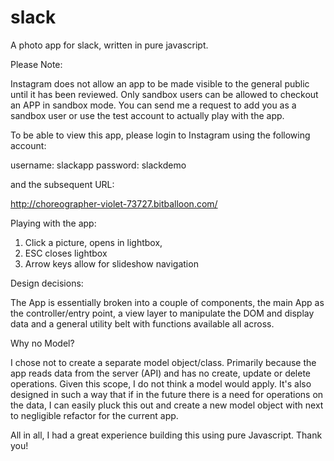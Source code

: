 # slack
A photo app for slack, written in pure javascript.  

Please Note:

Instagram does not allow an app to be made visible to the general public until it has been reviewed. Only sandbox users can be allowed to checkout an APP in sandbox mode. You can send me a request to add you as a sandbox user or use the test account to actually play with the app. 

To be able to view this app, please login to Instagram using the following account: 

username: slackapp
password: slackdemo

and the subsequent URL: 

http://choreographer-violet-73727.bitballoon.com/

Playing with the app:

1. Click a picture, opens in lightbox, 
2. ESC closes lightbox
3. Arrow keys allow for slideshow navigation

Design decisions:

The App is essentially broken into a couple of components, the main App as the controller/entry point, a view layer to manipulate the DOM and display data and a general utility belt with functions available all across. 

Why no Model? 

I chose not to create a separate model object/class. Primarily because the app  reads data from the server (API) and has no
create, update or delete operations. Given this scope, I do not think a model would apply. It's also designed in such a way 
that if in the future there is a need for operations on the data, I can easily pluck this out and create a new model object
with next to negligible refactor for the current app.

All in all, I had a great experience building this using pure Javascript. Thank you! 



